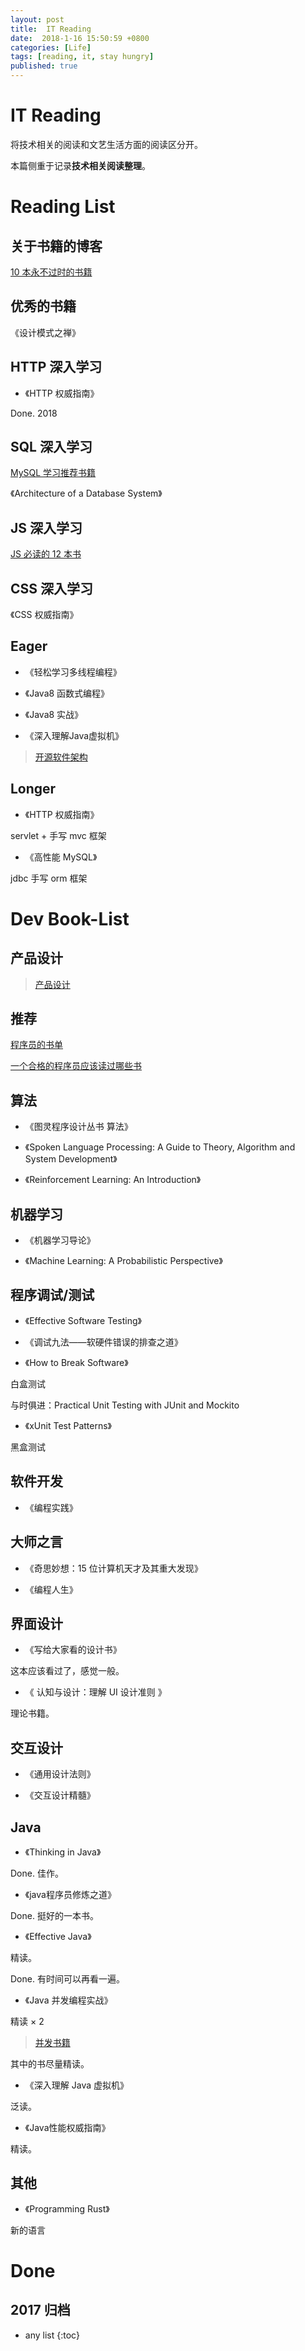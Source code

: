 ```yaml
---
layout: post
title:  IT Reading
date:  2018-1-16 15:50:59 +0800
categories: [Life]
tags: [reading, it, stay hungry]
published: true
---
```



# IT Reading

将技术相关的阅读和文艺生活方面的阅读区分开。

本篇侧重于记录**技术相关阅读整理**。

# Reading List

## 关于书籍的博客

[10 本永不过时的书籍](https://javarevisited.blogspot.com/2018/06/10-all-time-great-books-for-java.html)



## 优秀的书籍

《设计模式之禅》

## HTTP 深入学习

- 《HTTP 权威指南》

Done. 2018

## SQL 深入学习

[MySQL 学习推荐书籍](https://www.zhihu.com/question/28385400)

《Architecture of a Database System》

## JS 深入学习

[JS 必读的 12 本书](http://www.360doc.com/content/16/1013/17/32626470_598171203.shtml)

## CSS 深入学习

《CSS 权威指南》

## Eager 

- 《轻松学习多线程编程》

- 《Java8 函数式编程》

- 《Java8 实战》

- 《深入理解Java虚拟机》

> [开源软件架构](http://www.ituring.com.cn/book/1143)

## Longer

- 《HTTP 权威指南》

servlet + 手写 mvc 框架

- 《高性能 MySQL》

jdbc 手写 orm 框架

# Dev Book-List

## 产品设计

> [产品设计](https://www.zhihu.com/question/20752514)

## 推荐

[程序员的书单](http://zh.lucida.me/blog/developer-reading-list/)

[一个合格的程序员应该读过哪些书](https://www.ezlippi.com/blog/2014/07/qualified-programmer-should-read-what-books.html)


## 算法

- 《图灵程序设计丛书 算法》

- 《Spoken Language Processing: A Guide to Theory, Algorithm and System Development》


- 《Reinforcement Learning: An Introduction》

## 机器学习

- 《机器学习导论》

- 《Machine Learning: A Probabilistic Perspective》


## 程序调试/测试

- 《Effective Software Testing》

- 《调试九法——软硬件错误的排查之道》

- 《How to Break Software》

白盒测试

与时俱进：Practical Unit Testing with JUnit and Mockito

- 《xUnit Test Patterns》

黑盒测试

## 软件开发

- 《编程实践》

## 大师之言

- 《奇思妙想：15 位计算机天才及其重大发现》

- 《编程人生》



## 界面设计

- 《写给大家看的设计书》

这本应该看过了，感觉一般。

- 《 认知与设计：理解 UI 设计准则 》

理论书籍。

## 交互设计

- 《通用设计法则》

- 《交互设计精髓》


## Java

- 《Thinking in Java》

Done. 佳作。

- 《java程序员修炼之道》

Done. 挺好的一本书。

- 《Effective Java》

精读。

Done. 有时间可以再看一遍。

- 《Java 并发编程实战》

精读 × 2

> [并发书籍](https://www.zhihu.com/question/27072408)

其中的书尽量精读。

- 《深入理解 Java 虚拟机》

泛读。

- 《Java性能权威指南》

精读。

## 其他

- 《Programming Rust》

新的语言

# Done

## 2017 归档


* any list
{:toc}